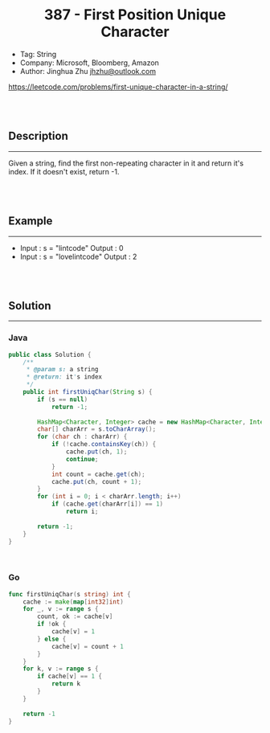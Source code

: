 # <center>387 - First Position Unique Character</center> 


* Tag: String
* Company: Microsoft, Bloomberg, Amazon
* Author: Jinghua Zhu jhzhu@outlook.com

https://leetcode.com/problems/first-unique-character-in-a-string/

<br></br>



## Description
----
Given a string, find the first non-repeating character in it and return it's index. If it doesn't exist, return -1.

<br></br>



## Example
----
* Input : s = "lintcode" Output : 0
* Input : s = "lovelintcode" Output : 2

<br></br>



## Solution
----
### Java
```java
public class Solution {
    /**
     * @param s: a string
     * @return: it's index
     */
    public int firstUniqChar(String s) {
        if (s == null)
            return -1;
            
        HashMap<Character, Integer> cache = new HashMap<Character, Integer>();
        char[] charArr = s.toCharArray();
        for (char ch : charArr) {
            if (!cache.containsKey(ch)) {
                cache.put(ch, 1);
                continue;
            }
            int count = cache.get(ch);
            cache.put(ch, count + 1);
        }
        for (int i = 0; i < charArr.length; i++)
            if (cache.get(charArr[i]) == 1)
                return i;
        
        return -1;
    }
}
```

<br>


### Go
```go
func firstUniqChar(s string) int {
    cache := make(map[int32]int)
    for _, v := range s {
        count, ok := cache[v]
        if !ok {
            cache[v] = 1
        } else {
            cache[v] = count + 1
        }
    }
    for k, v := range s {
        if cache[v] == 1 {
            return k
        }
    }
    
    return -1
}
```
